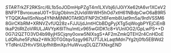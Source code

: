 $START$rkZF2RKSrc/6L1b5oJODmHpPZgT4m1LXVbj6/iJ0iYXe62tA6vr1XCeV2BNFPTBvroxueaU0T+SUgOblnm2UvldiWrWH5hOd7xtH61NBdpCwO6aB9R5YTQQKAwIlSnNsq4YNhMjNMOTAt9D/FNP2tCt6Femb8Uat9m5a/9rdVSSM68GirCKbRM+XRNVZvfUQ28z+FJJUjdJmtHCbBDgPyjXTg5qWogbPYEjCiEnBtkaP2tiRtZoVIRULJAVYpK6IThu/mtLv965wGIDK1c8+VUnIOG2/GpLwPS++D0G7i2QZTO3VD4b98yjHSCjqny0oxw5NIXsgS+AF2mZmkQTEH2r4CnHDoELdQRuhe5FzNa2+Wk3DTGGtqv5zgy967U7TJLkLaqtMdn7Yg2tj0fb5EBWd2YTdNnUZHtvVStUpfhItBmXp/HuWvuqDLQZ7XNxg$END$